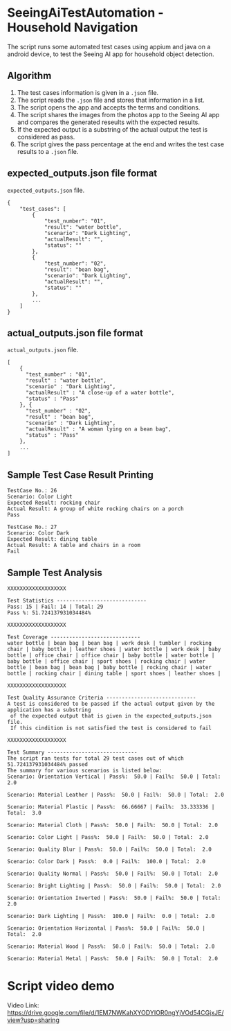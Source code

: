 # SeeingAiTestAutomation - Household Navigation
The script runs some automated test cases using appium and java on a android device, to test the Seeing AI app for household object detection.

## Algorithm

1. The test cases information is given in a `.json` file. 
2. The script reads the `.json` file and stores that information in a list. 
3. The script opens the app and accepts the terms and conditions.
4. The script shares the images from the photos app to the Seeing AI app and compares the generated reseults with the expected results.
5. If the expected output is a substring of the actual output the test is considered as pass.
6. The script gives the pass percentage at the end and writes the test case results to a `.json` file.

## expected_outputs.json file format
 
`expected_outputs.json` file. 

```
{
    "test_cases": [
        {
            "test_number": "01",
            "result": "water bottle",
            "scenario": "Dark Lighting",
            "actualResult": "",
            "status": ""
        },
        {
            "test_number": "02",
            "result": "bean bag",
            "scenario": "Dark Lighting",
            "actualResult": "",
            "status": ""
        },
        ...
    ]
}
```

## actual_outputs.json file format
 
`actual_outputs.json` file.

```
[
    {
      "test_number" : "01",
      "result" : "water bottle",
      "scenario" : "Dark Lighting",
      "actualResult" : "A close-up of a water bottle",
      "status" : "Pass"
    }, {
      "test_number" : "02",
      "result" : "bean bag",
      "scenario" : "Dark Lighting",
      "actualResult" : "A woman lying on a bean bag",
      "status" : "Pass"
    },
    ...
]
```

## Sample Test Case Result Printing
```
TestCase No.: 26
Scenario: Color Light
Expected Result: rocking chair
Actual Result: A group of white rocking chairs on a porch
Pass

TestCase No.: 27
Scenario: Color Dark
Expected Result: dining table
Actual Result: A table and chairs in a room
Fail
```


## Sample Test Analysis
```
XXXXXXXXXXXXXXXXXXX

Test Statistics -----------------------------
Pass: 15 | Fail: 14 | Total: 29
Pass %: 51.724137931034484%

XXXXXXXXXXXXXXXXXXX

Test Coverage -----------------------------
water bottle | bean bag | bean bag | work desk | tumbler | rocking chair | baby bottle | leather shoes | water bottle | work desk | baby bottle | office chair | office chair | baby bottle | water bottle | baby bottle | office chair | sport shoes | rocking chair | water bottle | bean bag | bean bag | baby bottle | rocking chair | water bottle | rocking chair | dining table | sport shoes | leather shoes | 

XXXXXXXXXXXXXXXXXXX

Test Quality Assurance Criteria -----------------------------
A test is considered to be passed if the actual output given by the application has a substring
 of the expected output that is given in the expected_outputs.json file.
 If this cindition is not satisfied the test is considered to fail

XXXXXXXXXXXXXXXXXXX

Test Summary -----------------------------
The script ran tests for total 29 test cases out of which 51.724137931034484% passed
The summary for various scenarios is listed below:
Scenario: Orientation Vertical | Pass%:  50.0 | Fail%:  50.0 | Total:  2.0

Scenario: Material Leather | Pass%:  50.0 | Fail%:  50.0 | Total:  2.0

Scenario: Material Plastic | Pass%:  66.66667 | Fail%:  33.333336 | Total:  3.0

Scenario: Material Cloth | Pass%:  50.0 | Fail%:  50.0 | Total:  2.0

Scenario: Color Light | Pass%:  50.0 | Fail%:  50.0 | Total:  2.0

Scenario: Quality Blur | Pass%:  50.0 | Fail%:  50.0 | Total:  2.0

Scenario: Color Dark | Pass%:  0.0 | Fail%:  100.0 | Total:  2.0

Scenario: Quality Normal | Pass%:  50.0 | Fail%:  50.0 | Total:  2.0

Scenario: Bright Lighting | Pass%:  50.0 | Fail%:  50.0 | Total:  2.0

Scenario: Orientation Inverted | Pass%:  50.0 | Fail%:  50.0 | Total:  2.0

Scenario: Dark Lighting | Pass%:  100.0 | Fail%:  0.0 | Total:  2.0

Scenario: Orientation Horizontal | Pass%:  50.0 | Fail%:  50.0 | Total:  2.0

Scenario: Material Wood | Pass%:  50.0 | Fail%:  50.0 | Total:  2.0

Scenario: Material Metal | Pass%:  50.0 | Fail%:  50.0 | Total:  2.0
```

# Script video demo

Video Link: https://drive.google.com/file/d/1EM7NWKahXYODYIOR0ngYjVOd54CGjxJE/view?usp=sharing
